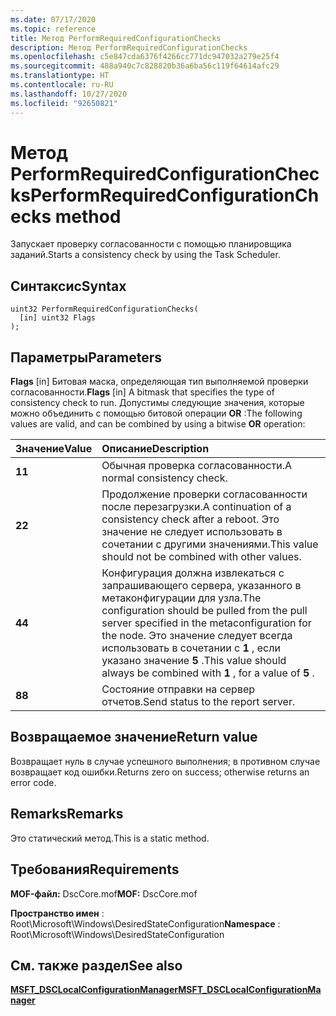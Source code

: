 ```yaml
---
ms.date: 07/17/2020
ms.topic: reference
title: Метод PerformRequiredConfigurationChecks
description: Метод PerformRequiredConfigurationChecks
ms.openlocfilehash: c5e847cda6376f4266cc771dc947032a279e25f4
ms.sourcegitcommit: 488a940c7c828820b36a6ba56c119f64614afc29
ms.translationtype: HT
ms.contentlocale: ru-RU
ms.lasthandoff: 10/27/2020
ms.locfileid: "92650821"
---
```

# <a name="performrequiredconfigurationchecks-method"></a><span data-ttu-id="d864c-103">Метод PerformRequiredConfigurationChecks</span><span class="sxs-lookup"><span data-stu-id="d864c-103">PerformRequiredConfigurationChecks method</span></span>

<span data-ttu-id="d864c-104">Запускает проверку согласованности с помощью планировщика заданий.</span><span class="sxs-lookup"><span data-stu-id="d864c-104">Starts a consistency check by using the Task Scheduler.</span></span>

## <a name="syntax"></a><span data-ttu-id="d864c-105">Синтаксис</span><span class="sxs-lookup"><span data-stu-id="d864c-105">Syntax</span></span>

```mof
uint32 PerformRequiredConfigurationChecks(
  [in] uint32 Flags
);
```

## <a name="parameters"></a><span data-ttu-id="d864c-106">Параметры</span><span class="sxs-lookup"><span data-stu-id="d864c-106">Parameters</span></span>

<span data-ttu-id="d864c-107">**Flags** \[in\] Битовая маска, определяющая тип выполняемой проверки согласованности.</span><span class="sxs-lookup"><span data-stu-id="d864c-107">**Flags** \[in\] A bitmask that specifies the type of consistency check to run.</span></span> <span data-ttu-id="d864c-108">Допустимы следующие значения, которые можно объединить с помощью битовой операции **OR** :</span><span class="sxs-lookup"><span data-stu-id="d864c-108">The following values are valid, and can be combined by using a bitwise **OR** operation:</span></span>

|<span data-ttu-id="d864c-109">Значение</span><span class="sxs-lookup"><span data-stu-id="d864c-109">Value</span></span> |<span data-ttu-id="d864c-110">Описание</span><span class="sxs-lookup"><span data-stu-id="d864c-110">Description</span></span> |
|:--- |:---|
|<span data-ttu-id="d864c-111">**1**</span><span class="sxs-lookup"><span data-stu-id="d864c-111">**1**</span></span> | <span data-ttu-id="d864c-112">Обычная проверка согласованности.</span><span class="sxs-lookup"><span data-stu-id="d864c-112">A normal consistency check.</span></span> |
|<span data-ttu-id="d864c-113">**2**</span><span class="sxs-lookup"><span data-stu-id="d864c-113">**2**</span></span> | <span data-ttu-id="d864c-114">Продолжение проверки согласованности после перезагрузки.</span><span class="sxs-lookup"><span data-stu-id="d864c-114">A continuation of a consistency check after a reboot.</span></span> <span data-ttu-id="d864c-115">Это значение не следует использовать в сочетании с другими значениями.</span><span class="sxs-lookup"><span data-stu-id="d864c-115">This value should not be combined with other values.</span></span> |
|<span data-ttu-id="d864c-116">**4**</span><span class="sxs-lookup"><span data-stu-id="d864c-116">**4**</span></span> | <span data-ttu-id="d864c-117">Конфигурация должна извлекаться с запрашивающего сервера, указанного в метаконфигурации для узла.</span><span class="sxs-lookup"><span data-stu-id="d864c-117">The configuration should be pulled from the pull server specified in the metaconfiguration for the node.</span></span> <span data-ttu-id="d864c-118">Это значение следует всегда использовать в сочетании с **1** , если указано значение **5** .</span><span class="sxs-lookup"><span data-stu-id="d864c-118">This value should always be combined with **1** , for a value of **5** .</span></span> |
|<span data-ttu-id="d864c-119">**8**</span><span class="sxs-lookup"><span data-stu-id="d864c-119">**8**</span></span> | <span data-ttu-id="d864c-120">Состояние отправки на сервер отчетов.</span><span class="sxs-lookup"><span data-stu-id="d864c-120">Send status to the report server.</span></span> |

## <a name="return-value"></a><span data-ttu-id="d864c-121">Возвращаемое значение</span><span class="sxs-lookup"><span data-stu-id="d864c-121">Return value</span></span>

<span data-ttu-id="d864c-122">Возвращает нуль в случае успешного выполнения; в противном случае возвращает код ошибки.</span><span class="sxs-lookup"><span data-stu-id="d864c-122">Returns zero on success; otherwise returns an error code.</span></span>

## <a name="remarks"></a><span data-ttu-id="d864c-123">Remarks</span><span class="sxs-lookup"><span data-stu-id="d864c-123">Remarks</span></span>

<span data-ttu-id="d864c-124">Это статический метод.</span><span class="sxs-lookup"><span data-stu-id="d864c-124">This is a static method.</span></span>

## <a name="requirements"></a><span data-ttu-id="d864c-125">Требования</span><span class="sxs-lookup"><span data-stu-id="d864c-125">Requirements</span></span>

<span data-ttu-id="d864c-126">**MOF-файл:** DscCore.mof</span><span class="sxs-lookup"><span data-stu-id="d864c-126">**MOF:** DscCore.mof</span></span>

<span data-ttu-id="d864c-127">**Пространство имен** : Root\Microsoft\Windows\DesiredStateConfiguration</span><span class="sxs-lookup"><span data-stu-id="d864c-127">**Namespace** : Root\Microsoft\Windows\DesiredStateConfiguration</span></span>

## <a name="see-also"></a><span data-ttu-id="d864c-128">См. также раздел</span><span class="sxs-lookup"><span data-stu-id="d864c-128">See also</span></span>

[<span data-ttu-id="d864c-129">**MSFT_DSCLocalConfigurationManager**</span><span class="sxs-lookup"><span data-stu-id="d864c-129">**MSFT_DSCLocalConfigurationManager**</span></span>](msft-dsclocalconfigurationmanager.md)
